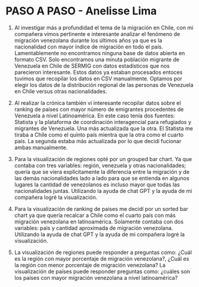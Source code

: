 # PASO A PASO - Anelisse Lima

1. Al investigar más a profundidad el tema de la migración en Chile, con mi compañera vimos pertinente e interesante analizar el fenómeno de migración venezolana durante los últimos años ya que es la nacionalidad con mayor índice de migración en todo el país. Lamentablemente no encontramos ninguna base de datos abierta en formato CSV. Solo encontramos una minuta población migrante de Venezuela en Chile de SERMIG con datos estadísticos que nos parecieron interesante. Estos datos ya estaban procesados entoces tuvimos que recopilar los datos en CSV manualmente. Optamos por elegir los datos de la distribución regional de las personas de Venezuela en Chile versus otras nacionalidades. 

2. Al realizar la crónica también vi interesante recopilar datos sobre el ranking de países con mayor número de emigrantes procedentes de Venezuela a nivel Latinoamérica. En este caso tenía dos fuentes: Statista y la plataforma de coordinación interagencial para refugiados y migrantes de Venezuela. Una más actualizada que la otra. El Statista me tiraba a Chile como el quinto país mientra que la otra como el cuarto país. La segunda estaba más actualizada por lo que decidí fucionar ambas manualmente. 

3. Para la visualización de regiones opté por un grouped bar chart. Ya que contaba con tres variables: región, venezuela y otras nacionalidades; quería que se viera explícitamente la diferencia entre la migración y de las demás nacionalidades lado a lado para que se entienda en algunos lugares la cantidad de venezolanos es incluso mayor que todas las nacionalidades juntas. Utilizando la ayuda de chat GPT y la ayuda de mi compañera logré la visualización. 

4. Para la visualización de ranking de paises me decidí por un sorted bar chart ya que quería recalcar a Chile como el cuarto país con más migración venezolana en latinoamérica. Solamente contaba con dos variables: país y cantidad aproximada de migración venezolana. Utilizando la ayuda de chat GPT y la ayuda de mi compañera logré la visualización. 

5. La visualización de regiones puede responder a preguntas como: ¿Cuál es la región con mayor porcentaje de migración venezolana?, ¿Cuál es la región con menor porcentaje de migración venezolana? 
La visualización de países puede responder preguntas como: ¿cuáles son los países con mayor migración venezolana a nivel latinoamérica? 